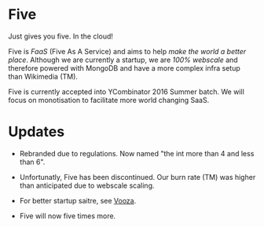# Five
Just gives you five. In the cloud!

Five is *FaaS* (Five As A Service) and aims to help *make the world a better place*.  Although we are currently a startup, we are *100% webscale* and therefore powered with MongoDB and have a more complex infra setup than Wikimedia (TM).

Five is currently accepted into YCombinator 2016 Summer batch.  We will focus on monotisation to facilitate more world changing SaaS.

# Updates

* Rebranded due to regulations.  Now named "the int more than 4 and less than 6".

* Unfortunatly, Five has been discontinued.  Our burn rate (TM) was higher than anticipated due to webscale scaling.

* For better startup saitre, see [Vooza](http://vooza.com/).

* Five will now five times more.
